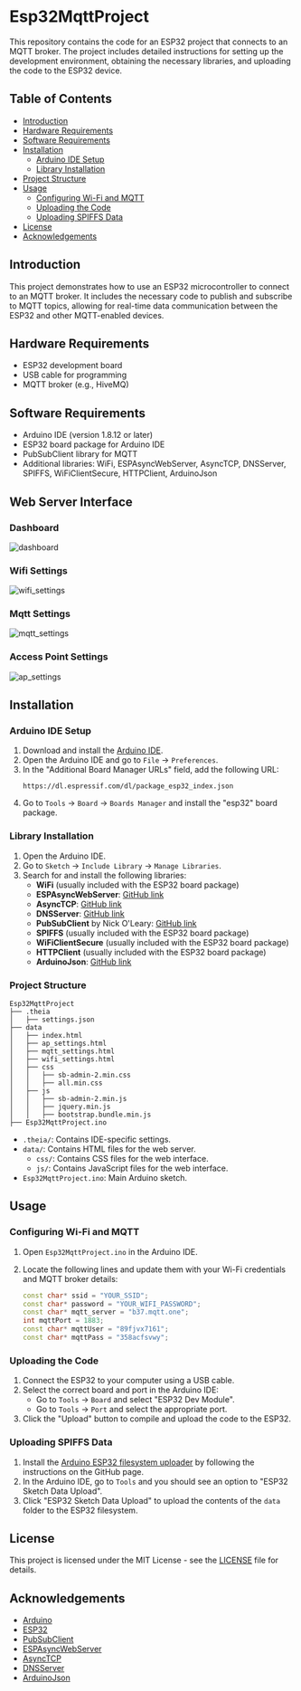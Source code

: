 
# Esp32MqttProject

This repository contains the code for an ESP32 project that connects to an MQTT broker. The project includes detailed instructions for setting up the development environment, obtaining the necessary libraries, and uploading the code to the ESP32 device.

## Table of Contents

- [Introduction](#introduction)
- [Hardware Requirements](#hardware-requirements)
- [Software Requirements](#software-requirements)
- [Installation](#installation)
  - [Arduino IDE Setup](#arduino-ide-setup)
  - [Library Installation](#library-installation)
- [Project Structure](#project-structure)
- [Usage](#usage)
  - [Configuring Wi-Fi and MQTT](#configuring-wi-fi-and-mqtt)
  - [Uploading the Code](#uploading-the-code)
  - [Uploading SPIFFS Data](#uploading-spiffs-data)
- [License](#license)
- [Acknowledgements](#acknowledgements)

## Introduction

This project demonstrates how to use an ESP32 microcontroller to connect to an MQTT broker. It includes the necessary code to publish and subscribe to MQTT topics, allowing for real-time data communication between the ESP32 and other MQTT-enabled devices.

## Hardware Requirements

- ESP32 development board
- USB cable for programming
- MQTT broker (e.g., HiveMQ)

## Software Requirements

- Arduino IDE (version 1.8.12 or later)
- ESP32 board package for Arduino IDE
- PubSubClient library for MQTT
- Additional libraries: WiFi, ESPAsyncWebServer, AsyncTCP, DNSServer, SPIFFS, WiFiClientSecure, HTTPClient, ArduinoJson

## Web Server Interface

### Dashboard
![dashboard](https://github.com/user-attachments/assets/b3b3ac1f-4a73-4082-8a41-3fa66a9d19db)
### Wifi Settings
![wifi_settings](https://github.com/user-attachments/assets/99d624f0-c0b6-4e8f-9860-46f87ec4b003)
### Mqtt Settings
![mqtt_settings](https://github.com/user-attachments/assets/e70e394c-5af9-4e64-b86f-3b77f6c40da7)
### Access Point Settings
![ap_settings](https://github.com/user-attachments/assets/6a3be2e5-dd7a-4f3a-b337-75543b4149b1)

## Installation

### Arduino IDE Setup

1. Download and install the [Arduino IDE](https://www.arduino.cc/en/Main/Software).
2. Open the Arduino IDE and go to `File` -> `Preferences`.
3. In the "Additional Board Manager URLs" field, add the following URL:
   ```
   https://dl.espressif.com/dl/package_esp32_index.json
   ```
4. Go to `Tools` -> `Board` -> `Boards Manager` and install the "esp32" board package.

### Library Installation

1. Open the Arduino IDE.
2. Go to `Sketch` -> `Include Library` -> `Manage Libraries`.
3. Search for and install the following libraries:
   - **WiFi** (usually included with the ESP32 board package)
   - **ESPAsyncWebServer**: [GitHub link](https://github.com/me-no-dev/ESPAsyncWebServer)
   - **AsyncTCP**: [GitHub link](https://github.com/me-no-dev/AsyncTCP)
   - **DNSServer**: [GitHub link](https://github.com/esp8266/Arduino/tree/master/libraries/DNSServer)
   - **PubSubClient** by Nick O'Leary: [GitHub link](https://github.com/knolleary/pubsubclient)
   - **SPIFFS** (usually included with the ESP32 board package)
   - **WiFiClientSecure** (usually included with the ESP32 board package)
   - **HTTPClient** (usually included with the ESP32 board package)
   - **ArduinoJson**: [GitHub link](https://github.com/bblanchon/ArduinoJson)

### Project Structure

```
Esp32MqttProject
├── .theia
│   ├── settings.json
├── data
│   ├── index.html
│   ├── ap_settings.html
│   ├── mqtt_settings.html
│   ├── wifi_settings.html
│   ├── css
│   │   ├── sb-admin-2.min.css
│   │   ├── all.min.css
│   ├── js
│   │   ├── sb-admin-2.min.js
│   │   ├── jquery.min.js
│   │   ├── bootstrap.bundle.min.js
├── Esp32MqttProject.ino
```

- `.theia/`: Contains IDE-specific settings.
- `data/`: Contains HTML files for the web server.
  - `css/`: Contains CSS files for the web interface.
  - `js/`: Contains JavaScript files for the web interface.
- `Esp32MqttProject.ino`: Main Arduino sketch.

## Usage

### Configuring Wi-Fi and MQTT

1. Open `Esp32MqttProject.ino` in the Arduino IDE.
2. Locate the following lines and update them with your Wi-Fi credentials and MQTT broker details:

   ```cpp
   const char* ssid = "YOUR_SSID";
   const char* password = "YOUR_WIFI_PASSWORD";
   const char* mqtt_server = "b37.mqtt.one";
   int mqttPort = 1883;
   const char* mqttUser = "89fjvx7161";
   const char* mqttPass = "358acfsvwy";
   ```

### Uploading the Code

1. Connect the ESP32 to your computer using a USB cable.
2. Select the correct board and port in the Arduino IDE:
   - Go to `Tools` -> `Board` and select "ESP32 Dev Module".
   - Go to `Tools` -> `Port` and select the appropriate port.
3. Click the "Upload" button to compile and upload the code to the ESP32.

### Uploading SPIFFS Data

1. Install the [Arduino ESP32 filesystem uploader](https://github.com/me-no-dev/arduino-esp32fs-plugin) by following the instructions on the GitHub page.
2. In the Arduino IDE, go to `Tools` and you should see an option to "ESP32 Sketch Data Upload".
3. Click "ESP32 Sketch Data Upload" to upload the contents of the `data` folder to the ESP32 filesystem.

## License

This project is licensed under the MIT License - see the [LICENSE](LICENSE) file for details.

## Acknowledgements

- [Arduino](https://www.arduino.cc/)
- [ESP32](https://www.espressif.com/en/products/socs/esp32)
- [PubSubClient](https://pubsubclient.knolleary.net/)
- [ESPAsyncWebServer](https://github.com/me-no-dev/ESPAsyncWebServer)
- [AsyncTCP](https://github.com/me-no-dev/AsyncTCP)
- [DNSServer](https://github.com/esp8266/Arduino/tree/master/libraries/DNSServer)
- [ArduinoJson](https://arduinojson.org/)


